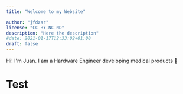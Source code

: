 ```yaml
---
title: "Welcome to my Website"

author: "jfdzar"
license: "CC BY-NC-ND"
description: "Here the description"
#date: 2021-01-17T12:33:02+01:00
draft: false
---
```


Hi! I'm Juan. I am a Hardware Engineer developing medical products :wave:

# Test

